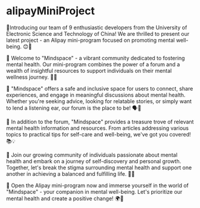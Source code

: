 # alipayMiniProject
 
👋Introducing our team of 9 enthusiastic developers from the University of Electronic Science and Technology of China! We are thrilled to present our latest project - an Alipay mini-program focused on promoting mental well-being. 😊🌟

🌈 Welcome to "Mindspace" - a vibrant community dedicated to fostering mental health. Our mini-program combines the power of a forum and a wealth of insightful resources to support individuals on their mental wellness journey. 💬💪

🌟 "Mindspace" offers a safe and inclusive space for users to connect, share experiences, and engage in meaningful discussions about mental health. Whether you're seeking advice, looking for relatable stories, or simply want to lend a listening ear, our forum is the place to be! 🗣️💭

🌻 In addition to the forum, "Mindspace" provides a treasure trove of relevant mental health information and resources. From articles addressing various topics to practical tips for self-care and well-being, we've got you covered! 📚💡

🌟 Join our growing community of individuals passionate about mental health and embark on a journey of self-discovery and personal growth. Together, let's break the stigma surrounding mental health and support one another in achieving a balanced and fulfilling life. 💚🤝

🌈 Open the Alipay mini-program now and immerse yourself in the world of "Mindspace" - your companion in mental well-being. Let's prioritize our mental health and create a positive change! 🌍💙 
